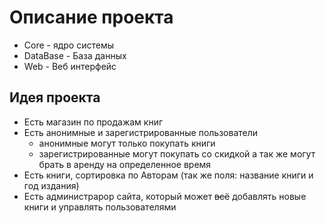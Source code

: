 Описание проекта
================
* Core - ядро системы
* DataBase - База данных
* Web - Веб интерфейс

Идея проекта
------------
 * Есть магазин по продажам книг
 * Есть анонимные и зарегистрированные пользователи
    - анонимные могут только покупать книги
    - зарегистрированные могут покупать со скидкой
     а так же могут брать в аренду на определенное время
 * Есть книги, сортировка по Авторам (так же поля: название книги и год издания)
 * Есть администрарор сайта, который может ~~всё~~ добавлять новые книги и управлять пользователями